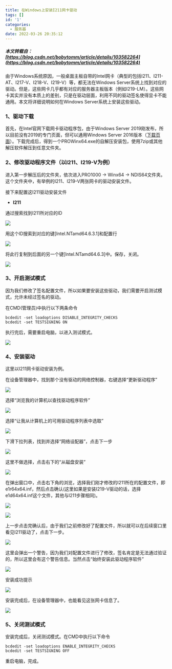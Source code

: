```yaml
---
title: 在Windows上安装I211网卡驱动
tags: []
id: '1'
categories:
  - 服务器
date: 2022-03-26 20:35:12
---
```


##### 本文转载自：[https://blog.csdn.net/bobytomm/article/details/103582264](https://blog.csdn.net/bobytomm/article/details/103582264)

由于Windows系统原因，一般桌面主板自带的Intel网卡（典型的包括I211、I211-AT、I217-V、I218-V、I219-V）等，都无法在Windows Server系统上找到对应的驱动。但是，这些网卡几乎都有对应的服务器主板版本（例如I219-LM）。这些网卡其实并没有本质上的差别，只是在驱动层面，利用不同的驱动签名使得显卡不能通用。本文将详细说明如何在Windows Server系统上安装这些驱动。

### 1、驱动下载

首先，在Intel官网下载网卡驱动程序包，由于Windows Server 2019刚发布，所以目前没有2019的专门页面，但可以通用Windows Server 2016版本（[下载页面](https://downloadcenter.intel.com/download/26092/Intel-Network-Adapter-Driver-for-Windows-Server-2016-)）。下载完成后，得到一个PROWinx64.exe的自解压安装包，使用7zip或其他解压软件解压到任意文件夹。

### 2、修改驱动程序文件（以I211、I219-V为例）

进入第一步解压后的文件夹，依次进入PRO1000 -> Winx64 -> NDIS64文件夹。这个文件夹中，有举例的I211、I219-V两张网卡的驱动安装文件。

接下来配置这I211驱动安装文件

*   **I211**

通过搜索找到I211所对应的ID

![](/imgs/1/1.webp)

用这个ID搜索到对应的键\[Intel.NTamd64.6.3.1\]和配置行

![](/imgs/1/2.webp)

将此行复制到后面的另一个键\[Intel.NTamd64.6.3\]中。保存，关闭。

![](/imgs/1/3.webp)

### 3、开启测试模式

因为我们修改了签名配置文件，所以如果要安装这些驱动，我们需要开启测试模式，允许未经过签名的驱动。

在CMD(管理员)中执行以下两条命令

```
bcdedit -set loadoptions DISABLE_INTEGRITY_CHECKS
bcdedit -set TESTSIGNING ON
```

执行完后，需要重启电脑，以进入测试模式。

![](/imgs/1/4.webp)

### 4、安装驱动

这里以I211网卡驱动安装为例。

在设备管理器中，找到那个没有驱动的网络控制器，右键选择“更新驱动程序”

![](/imgs/1/5.webp)

选择“浏览我的计算机以查找驱动程序软件”

![](/imgs/1/6.webp)

选择“让我从计算机上的可用驱动程序列表中选取”

![](/imgs/1/7.webp)

下滑下拉列表，找到并选择“网络设配器”，点击下一步

![](/imgs/1/8.webp)

这里不做选择，点击右下的“从磁盘安装”

![](/imgs/1/9.webp)

在弹出窗口中，点击右下角的浏览，选择我们刚才修改的I211所在的配置文件，即e1r64x64.inf，然后点击确认(这里如果是安装I219-V驱动的话，选择e1d64x64.inf这个文件，其他与I211步骤相同)。

![](/imgs/1/10.webp)

![](/imgs/1/11.webp)

上一步点击完确认后，由于我们之前修改好了配置文件，所以就可以在后续窗口里看见I211驱动了，点击下一步。

![](/imgs/1/12.webp)

这里会弹出一个警告，因为我们对配置文件进行了修改，签名肯定是无法通过验证的，所以这里会有这个警告信息。当然点击“始终安装此驱动程序软件”

![](/imgs/1/13.webp)

安装成功提示

![](/imgs/1/14.webp)

安装完成后，在设备管理器中，也能看见这张网卡信息了。

![](/imgs/1/15.webp)

### 5、关闭测试模式

安装完成后，关闭测试模式。在CMD中执行以下命令

```
bcdedit -set loadoptions ENABLE_INTEGRITY_CHECKS
bcdedit -set TESTSIGNING OFF
```

重启电脑，完成。